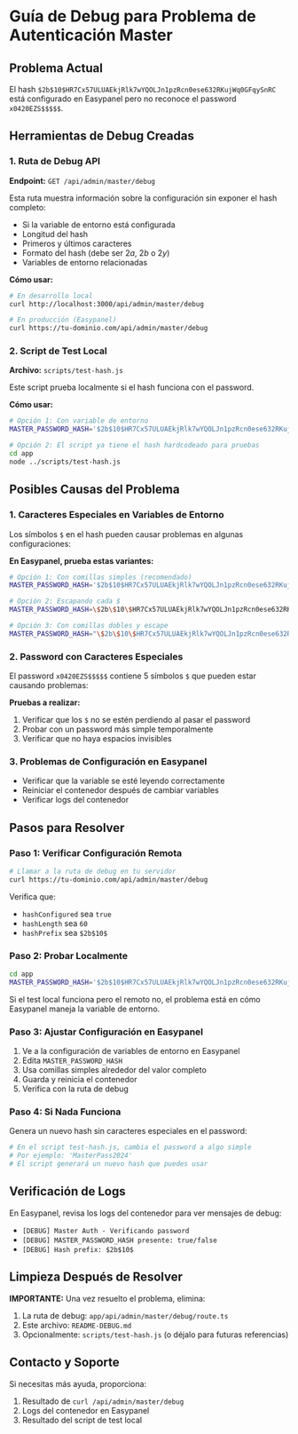 # Guía de Debug para Problema de Autenticación Master

## Problema Actual
El hash `$2b$10$HR7Cx57ULUAEkjRlk7wYQOLJn1pzRcn0ese632RKujWq0GFqySnRC` está configurado en Easypanel pero no reconoce el password `x0420EZS$$$$$`.

## Herramientas de Debug Creadas

### 1. Ruta de Debug API
**Endpoint:** `GET /api/admin/master/debug`

Esta ruta muestra información sobre la configuración sin exponer el hash completo:
- Si la variable de entorno está configurada
- Longitud del hash
- Primeros y últimos caracteres
- Formato del hash (debe ser $2a$, $2b$ o $2y$)
- Variables de entorno relacionadas

**Cómo usar:**
```bash
# En desarrollo local
curl http://localhost:3000/api/admin/master/debug

# En producción (Easypanel)
curl https://tu-dominio.com/api/admin/master/debug
```

### 2. Script de Test Local
**Archivo:** `scripts/test-hash.js`

Este script prueba localmente si el hash funciona con el password.

**Cómo usar:**
```bash
# Opción 1: Con variable de entorno
MASTER_PASSWORD_HASH='$2b$10$HR7Cx57ULUAEkjRlk7wYQOLJn1pzRcn0ese632RKujWq0GFqySnRC' node scripts/test-hash.js

# Opción 2: El script ya tiene el hash hardcodeado para pruebas
cd app
node ../scripts/test-hash.js
```

## Posibles Causas del Problema

### 1. Caracteres Especiales en Variables de Entorno
Los símbolos `$` en el hash pueden causar problemas en algunas configuraciones:

**En Easypanel, prueba estas variantes:**

```bash
# Opción 1: Con comillas simples (recomendado)
MASTER_PASSWORD_HASH='$2b$10$HR7Cx57ULUAEkjRlk7wYQOLJn1pzRcn0ese632RKujWq0GFqySnRC'

# Opción 2: Escapando cada $
MASTER_PASSWORD_HASH=\$2b\$10\$HR7Cx57ULUAEkjRlk7wYQOLJn1pzRcn0ese632RKujWq0GFqySnRC

# Opción 3: Con comillas dobles y escape
MASTER_PASSWORD_HASH="\$2b\$10\$HR7Cx57ULUAEkjRlk7wYQOLJn1pzRcn0ese632RKujWq0GFqySnRC"
```

### 2. Password con Caracteres Especiales
El password `x0420EZS$$$$$` contiene 5 símbolos `$` que pueden estar causando problemas:

**Pruebas a realizar:**
1. Verificar que los `$` no se estén perdiendo al pasar el password
2. Probar con un password más simple temporalmente
3. Verificar que no haya espacios invisibles

### 3. Problemas de Configuración en Easypanel
- Verificar que la variable se esté leyendo correctamente
- Reiniciar el contenedor después de cambiar variables
- Verificar logs del contenedor

## Pasos para Resolver

### Paso 1: Verificar Configuración Remota
```bash
# Llamar a la ruta de debug en tu servidor
curl https://tu-dominio.com/api/admin/master/debug
```

Verifica que:
- `hashConfigured` sea `true`
- `hashLength` sea `60`
- `hashPrefix` sea `$2b$10$`

### Paso 2: Probar Localmente
```bash
cd app
MASTER_PASSWORD_HASH='$2b$10$HR7Cx57ULUAEkjRlk7wYQOLJn1pzRcn0ese632RKujWq0GFqySnRC' node ../scripts/test-hash.js
```

Si el test local funciona pero el remoto no, el problema está en cómo Easypanel maneja la variable de entorno.

### Paso 3: Ajustar Configuración en Easypanel
1. Ve a la configuración de variables de entorno en Easypanel
2. Edita `MASTER_PASSWORD_HASH`
3. Usa comillas simples alrededor del valor completo
4. Guarda y reinicia el contenedor
5. Verifica con la ruta de debug

### Paso 4: Si Nada Funciona
Genera un nuevo hash sin caracteres especiales en el password:

```bash
# En el script test-hash.js, cambia el password a algo simple
# Por ejemplo: 'MasterPass2024'
# El script generará un nuevo hash que puedes usar
```

## Verificación de Logs

En Easypanel, revisa los logs del contenedor para ver mensajes de debug:
- `[DEBUG] Master Auth - Verificando password`
- `[DEBUG] MASTER_PASSWORD_HASH presente: true/false`
- `[DEBUG] Hash prefix: $2b$10$`

## Limpieza Después de Resolver

**IMPORTANTE:** Una vez resuelto el problema, elimina:
1. La ruta de debug: `app/api/admin/master/debug/route.ts`
2. Este archivo: `README-DEBUG.md`
3. Opcionalmente: `scripts/test-hash.js` (o déjalo para futuras referencias)

## Contacto y Soporte

Si necesitas más ayuda, proporciona:
1. Resultado de `curl /api/admin/master/debug`
2. Logs del contenedor en Easypanel
3. Resultado del script de test local
